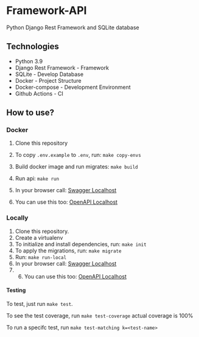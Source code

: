 # Framework-API

Python Django Rest Framework and SQLite database

## Technologies
- Python 3.9
- Django Rest Framework - Framework
- SQLite - Develop Database
- Docker - Project Structure
- Docker-compose - Development Environment
- Github Actions - CI 


## How to use?

### Docker

1. Clone this repository

2. To copy `.env.example` to `.env`, run: `make copy-envs`

3. Build docker image and run migrates: `make build`

4. Run api: `make run`

5. In your browser call: [Swagger Localhost](http://0.0.0.0:8000/swagger/) 

6. You can use this too: [OpenAPI Localhost](http://0.0.0.0:8000/redoc/) 

### Locally

1. Clone this repository.
2. Create a virtualenv
3. To initialize and install dependencies, run: `make init`
4. To apply the migrations, run: `make migrate` 
5. Run: `make run-local`
6. In your browser call: [Swagger Localhost](http://0.0.0.0:8000/swagger/)
7. 6. You can use this too: [OpenAPI Localhost](http://0.0.0.0:8000/redoc/) 


#### Testing

To test, just run `make test`.

To see the test coverage, run `make test-coverage`
actual coverage is 100%

To run a specifc test, run `make test-matching k=<test-name>`

